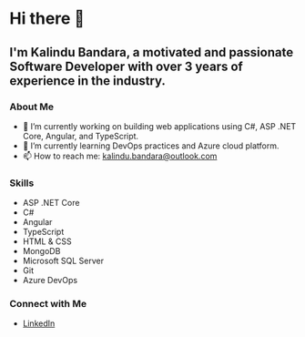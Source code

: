 # Hi there 👋

## I'm Kalindu Bandara, a motivated and passionate Software Developer with over 3 years of experience in the industry.

### About Me
- 🔭 I’m currently working on building web applications using C#, ASP .NET Core, Angular, and TypeScript.
- 🌱 I’m currently learning DevOps practices and Azure cloud platform.
- 📫 How to reach me: kalindu.bandara@outlook.com

### Skills
- ASP .NET Core
- C#
- Angular
- TypeScript
- HTML & CSS
- MongoDB
- Microsoft SQL Server
- Git
- Azure DevOps

### Connect with Me
- [LinkedIn](https://www.linkedin.com/in/kalindu10/)

<!--
**izanka/izanka** is a ✨ _special_ ✨ repository because its `README.md` (this file) appears on your GitHub profile.

Here are some ideas to get you started:

- 🔭 I’m currently working on ...
- 🌱 I’m currently learning ...
- 👯 I’m looking to collaborate on ...
- 🤔 I’m looking for help with ...
- 💬 Ask me about ...
- 📫 How to reach me: ...
- 😄 Pronouns: ...
- ⚡ Fun fact: ...
-->
